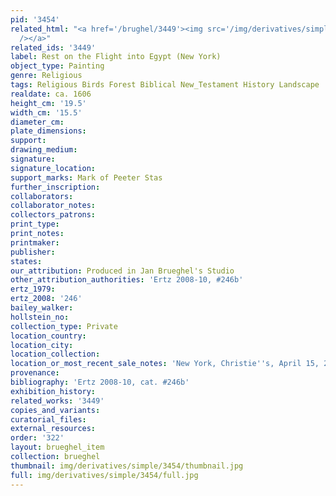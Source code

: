 ```yaml
---
pid: '3454'
related_html: "<a href='/brughel/3449'><img src='/img/derivatives/simple/3449/thumbnail.jpg'
  /></a>"
related_ids: '3449'
label: Rest on the Flight into Egypt (New York)
object_type: Painting
genre: Religious
tags: Religious Birds Forest Biblical New_Testament History Landscape
realdate: ca. 1606
height_cm: '19.5'
width_cm: '15.5'
diameter_cm: 
plate_dimensions: 
support: 
drawing_medium: 
signature: 
signature_location: 
support_marks: Mark of Peeter Stas
further_inscription: 
collaborators: 
collaborator_notes: 
collectors_patrons: 
print_type: 
print_notes: 
printmaker: 
publisher: 
states: 
our_attribution: Produced in Jan Brueghel's Studio
other_attribution_authorities: 'Ertz 2008-10, #246b'
ertz_1979: 
ertz_2008: '246'
bailey_walker: 
hollstein_no: 
collection_type: Private
location_country: 
location_city: 
location_collection: 
location_or_most_recent_sale_notes: 'New York, Christie''s, April 15, 2008, #15'
provenance: 
bibliography: 'Ertz 2008-10, cat. #246b'
exhibition_history: 
related_works: '3449'
copies_and_variants: 
curatorial_files: 
external_resources: 
order: '322'
layout: brueghel_item
collection: brueghel
thumbnail: img/derivatives/simple/3454/thumbnail.jpg
full: img/derivatives/simple/3454/full.jpg
---
```

